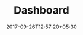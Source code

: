 ---
title: "Dashboard"
date: 2017-09-26T12:57:20+05:30
draft: false
layout: dashboard
property: "Casa Bella"
status: "In Process"
url: /dashboard/casa-bella/
slug: "casa-bella/"

mainmenu:
 dashboard: true

---